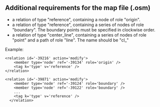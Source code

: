 ## Additional requirements for the map file (.osm)

* a relation of type "reference", containing a node of role "origin".
* a relation of type "reference", containing a series of nodes of role "boundary". The boundary points must be specified in clockwise order.
* a relation of type "center_line", containing a series of nodes of role "point" and a path of role "line". The name should be "cl_<lanelet-name>"

Example:

```
<relation id='-39216' action='modify'>
    <member type='node' ref='-39134' role='origin' />
    <tag k='type' v='reference' />
</relation>

<relation id='-39871' action='modify'>
    <member type='node' ref='-39124' role='boundary' />
    <member type='node' ref='-39122' role='boundary' />
    ...
    <tag k='type' v='reference' />
  </relation>
```